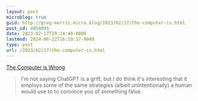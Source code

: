 ```yaml
---
layout: post
microblog: true
guid: http://greg-morris.micro.blog/2023/02/17/the-computer-is.html
post_id: 4054895
date: 2023-02-17T19:14:40-0000
lastmod: 2024-06-22T16:19:17-0000
type: post
url: /2023/02/17/the-computer-is.html
---
```

[The Computer is Wrong](https://birchtree.me/blog/the-computer-is-wrong/)

> I'm not saying ChatGPT is a grift, but I do think it's interesting that it employs some of the same strategies (albeit unintentionally) a human would use to to convince you of something false.

